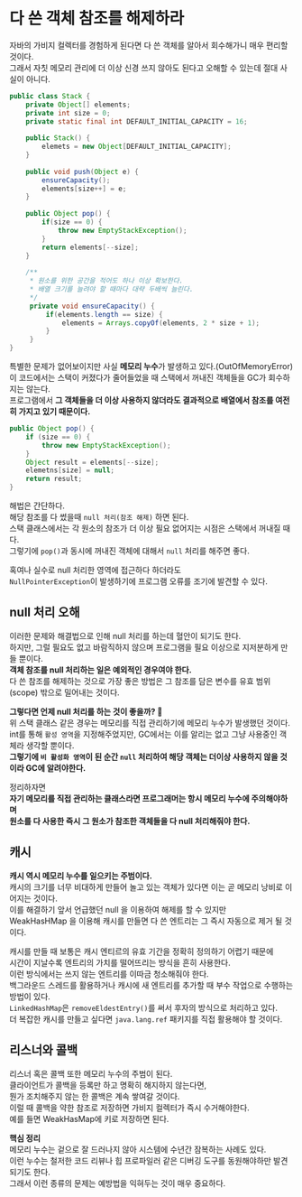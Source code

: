 다 쓴 객체 참조를 해제하라
==========================  
자바의 가비지 컬렉터를 경험하게 된다면 다 쓴 객체를 알아서 회수해가니 매우 편리할 것이다.     
그래서 자칫 메모리 관리에 더 이상 신경 쓰지 않아도 된다고 오해할 수 있는데 절대 사실이 아니다.    

```java
public class Stack {
    private Object[] elements;
    private int size = 0;
    private static final int DEFAULT_INITIAL_CAPACITY = 16;
    
    public Stack() {
        elemets = new Object[DEFAULT_INITIAL_CAPACITY];
    }
    
    public void push(Object e) {
        ensureCapacity();
        elements[size++] = e;
    }
    
    public Object pop() {
        if(size == 0) {
            throw new EmptyStackException();
        }
        return elements[--size];
    }
    
    /**
     * 원소를 위한 공간을 적어도 하나 이상 확보한다.  
     * 배열 크기를 늘려야 할 때마다 대략 두배씩 늘린다.   
     */
     private void ensureCapacity() {
         if(elements.length == size) {
             elements = Arrays.copyOf(elements, 2 * size + 1);
         }
     }
}
```
특별한 문제가 없어보이지만 사실 **메모리 누수**가 발생하고 있다.(OutOfMemoryError)       
이 코드에서는 스택이 커졌다가 줄어들었을 때 스택에서 꺼내진 객체들을 GC가 회수하지는 않는다.           
프로그램에서 **그 객체들을 더 이상 사용하지 않더라도 결과적으로 배열에서 참조를 여전히 가지고 있기 때문이다.**        

```java
public Object pop() {
    if (size == 0) {
        throw new EmptyStackException();
    }
    Object result = elements[--size];
    elemetns[size] = null;
    return result;
}
```
해법은 간단하다.     
해당 참조를 다 썼을때 `null 처리(참조 해제)` 하면 된다.     
스택 클래스에서는 각 원소의 참조가 더 이상 필요 없어지는 시점은 스택에서 꺼내질 때다.   
그렇기에 `pop()`과 동시에 꺼내진 객체에 대해서 `null` 처리를 해주면 좋다.   
      
혹여나 실수로 null 처리한 영역에 접근하다 하더라도      
`NullPointerException`이 발생하기에 프로그램 오류를 조기에 발견할 수 있다.       
     
## null 처리 오해   
이러한 문제와 해결법으로 인해 null 처리를 하는데 혈안이 되기도 한다.      
하지만, 그럴 필요도 없고 바람직하지 않으며 프로그램을 필요 이상으로 지저분하게 만들 뿐이다.     
**객체 참조를 null 처리하는 일은 예외적인 경우여야 한다.**   
다 쓴 참조를 해제하는 것으로 가장 좋은 방법은 그 참조를 담은 변수를 유효 범위(scope) 밖으로 밀어내는 것이다.      
    
**그렇다면 언제 null 처리를 하는 것이 좋을까? 🤔**      
위 스택 클래스 같은 경우는 메모리를 직접 관리하기에 메모리 누수가 발생했던 것이다.           
int를 통해 `활성 영역`을 지정해주었지만, GC에서는 이를 알리는 없고 그냥 사용중인 객체라 생각할 뿐이다.              
**그렇기에 `비 활성화 영역`이 된 순간 `null` 처리하여 해당 객체는 더이상 사용하지 않을 것이라 GC에 알려야한다.**       
  
정리하자면       
**자기 메모리를 직접 관리하는 클래스라면 프로그래머는 항시 메모리 누수에 주의해야하며**            
**원소를 다 사용한 즉시 그 원소가 참조한 객체들을 다 null 처리해줘야 한다.**       

## 캐시   
**캐시 역시 메모리 누수를 일으키는 주범이다.**      
캐시의 크기를 너무 비대하게 만들어 놀고 있는 객체가 있다면 이는 곧 메모리 낭비로 이어지는 것이다.       
이를 해결하기 앞서 언급했던 null 을 이용하여 해제를 할 수 있지만        
WeakHasHMap 을 이용해 캐시를 만들면 다 쓴 엔트리는 그 즉시 자동으로 제거 될 것이다.       
  
캐시를 만들 때 보통은 캐시 엔티르의 유효 기간을 정확히 정의하기 어렵기 때문에         
시간이 지날수록 엔트리의 가치를 떨어뜨리는 방식을 흔히 사용한다.     
이런 방식에서는 쓰지 않는 엔트리를 이따금 청소해줘야 한다.       
백그라운드 스레드를 활용하거나 캐시에 새 엔트리를 추가할 때 부수 작업으로 수행하는 방법이 있다.       
`LinkedHashMap`은 `removeEldestEntry()`를 써서 후자의 방식으로 처리하고 있다.        
더 복잡한 캐시를 만들고 싶다면 `java.lang.ref` 패키지를 직접 활용해야 할 것이다.        
  
## 리스너와 콜백  
리스너 혹은 콜백 또한 메모리 누수의 주범이 된다.          
클라이언트가 콜백을 등록만 하고 명확히 해지하지 않는다면,          
뭔가 조치해주지 않는 한 콜백은 계속 쌓여갈 것이다.          
이럴 때 콜백을 약한 참조로 저장하면 가비지 컬렉터가 즉시 수거해야한다.     
예를 들면 WeakHasMap에 키로 저장하면 된다.      

**핵심 정리**  
메모리 누수는 겉으로 잘 드러나지 않아 시스템에 수년간 잠복하는 사례도 있다.      
이런 누수는 철저한 코드 리뷰나 힙 프로파일러 같은 디버깅 도구를 동원해야하만 발견되기도 한다.        
그래서 이런 종류의 문제는 예방법을 익혀두는 것이 매우 중요하다.       





  






